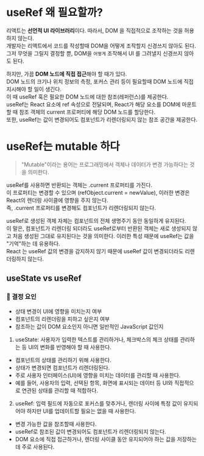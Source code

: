 # useRef 왜 필요할까?
리액트는 **선언적 UI 라이브러리**이다. 따라서, DOM 을 직접적으로 조작하는 것을 허용하지 않는다.  
개발자는 리액트에서 코드를 작성할때 DOM을 어떻게 조작할지 신경쓰지 않아도 된다.  
그저 무엇을 그릴지 결정할 뿐, DOM을 `어떻게` 조작해서 UI 를 그려낼지 신경쓰지 않아도 된다.  

하지만, 가끔 **DOM 노드에 직접 접근**해야 할 때가 있다.  
DOM 노드의 크기나 위치 정보의 측정, 포커스 관리 등이 필요할때 DOM 노드에 직접 지시해야 할 일이 생긴다.  
이 때 useRef 훅은 필요한 DOM 노드에 대한 참조(레퍼런스)를 제공한다.  
useRef는 React 요소에 ref 속성으로 전달되며, React가 해당 요소를 DOM에 마운트할 때 참조 객체의 current 프로퍼티에 해당 DOM 노드를 할당한다.  
또한, useRef는 값이 변경되어도 컴포넌트가 리렌더링되지 않는 참조 공간을 제공한다.  

# useRef는 mutable 하다

> "Mutable"이라는 용어는 프로그래밍에서 객체나 데이터가 변경 가능하다는 것을 의미한다. 

useRef를 사용하면 반환되는 객체는 .current 프로퍼티를 가진다.  
이 프로퍼티는 변경할 수 있으며 (refObject.current = newValue), 이러한 변경은 React의 렌더링 사이클에 영향을 주지 않는다.  
즉, .current 프로퍼티를 변경해도 컴포넌트가 리렌더링되지 않는다.  

useRef로 생성된 객체 자체는 컴포넌트의 전체 생명주기 동안 동일하게 유지된다.  
이 말은, 컴포넌트가 리렌더링 되더라도 useRef로부터 반환된 객체는 새로 생성되지 않고 처음 생성된 그대로 유지된다는 것을 의미한다. 이러한 특성 때문에 useRef는 값을 "기억"하는 데 유용하다.  
React 는 useRef 값의 변경을 감지하지 않기 때문에 useRef 값이 변경되더라도 리렌더링하지 않는다.  

## useState vs useRef

### 📍 결정 요인

- 상태 변경이 UI에 영향을 미치는지 여부
- 컴포넌트의 리렌더링을 피하고 싶은지 여부
- 참조하는 값이 DOM 요소인지 아니면 일반적인 JavaScript 값인지

1. useState: 사용자가 입력한 텍스트를 관리하거나, 체크박스의 체크 상태를 관리하는 등 UI의 변화를 반영해야 할 때 사용한다. 
- 컴포넌트의 상태를 관리하기 위해 사용한다.
- 상태가 변경되면 컴포넌트가 리렌더링된다.
- 주로 사용자 인터페이스(UI)에 영향을 미치는 데이터를 관리할 때 사용한다.
- 예를 들어, 사용자의 입력, 선택된 항목, 화면에 표시되는 데이터 등 UI와 직접적으로 연관된 상태를 관리할 때 적합하다.

2. useRef: 입력 필드에 자동으로 포커스를 맞추거나, 렌더링 사이에 특정 값이 유지되어야 하지만 UI를 업데이트할 필요는 없을 때 사용한다.
- 변경 가능한 값을 참조할때 사용한다.
- useRef로 참조된 값이 변경되어도 컴포넌트가 리렌더링되지 않는다.
- DOM 요소에 직접 접근하거나, 렌더링 사이클 동안 유지되어야 하는 값을 저장하는 데 주로 사용된다.
